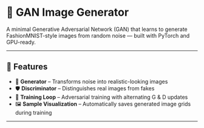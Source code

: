 # 🧠 GAN Image Generator

A minimal Generative Adversarial Network (GAN) that learns to generate FashionMNIST-style images from random noise — built with PyTorch and GPU-ready.

---

## 🚀 Features

- 🧬 **Generator** – Transforms noise into realistic-looking images  
- 🛡️ **Discriminator** – Distinguishes real images from fakes  
- 🔁 **Training Loop** – Adversarial training with alternating G & D updates  
- 🖼️ **Sample Visualization** – Automatically saves generated image grids during training

---

